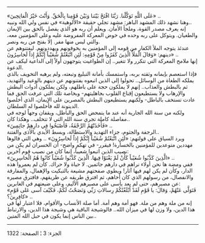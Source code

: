 ------------------------------------------------------------------------

«عَلَى اللَّهِ تَوَكَّلْنا. رَبَّنَا افْتَحْ بَيْنَنا وَبَيْنَ قَوْمِنا بِالْحَقِّ. وَأَنْتَ خَيْرُ الْفاتِحِينَ»
..  
وهنا نشهد ذلك المشهد الباهر: مشهد تجلي حقيقة «الألوهية» في نفس ولي الله
ونبيه..  
إنه يعرف مصدر القوة، وملجأ الأمان. ويعلم أن ربه هو الذي يفصل بالحق بين
الإيمان والطغيان. ويتوكل على ربه وحده في خوض المعركة المفروضة عليه وعلى
المؤمنين معه، والتي ليس منها مفر. إلا بفتح من ربه ونصر.  
عندئذ يتوجه الملأ الكفار من قومه إلى المؤمنين به يخوفونهم ويهددونهم.
ليفتنوهم عن دينهم: «وَقالَ الْمَلَأُ الَّذِينَ كَفَرُوا مِنْ قَوْمِهِ: لَئِنِ اتَّبَعْتُمْ شُعَيْباً
إِنَّكُمْ إِذاً لَخاسِرُونَ» ..  
إنها ملامح المعركة التي تتكرر ولا تتغير.. إن الطواغيت يتوجهون أولاً إلى
الداعية ليكف عن الدعوة.  
فإذا استعصم بإيمانه وثقته بربه، واستمسك بأمانة التبليغ وتبعته، ولم يرهبه
التخويف بالذي يملكه الطغاة من الوسائل.. تحولوا إلى الذين اتبعوه يفتنونهم
عن دينهم بالوعيد والتهديد، ثم بالبطش والعذاب.. إنهم لا يملكون حجة على
باطلهم، ولكن يملكون أدوات البطش والإرهاب ولا يستطيعون إقناع القلوب
بجاهليتهم- وبخاصة تلك التي عرفت الحق فما عادت تستخف بالباطل- ولكنهم
يستطيعون البطش بالمصرين على الإيمان، الذي أخلصوا الدينونة لله فأخلصوا له
السلطان.  
ولكنه من سنة الله الجارية أنه عند ما يتمحض الحق والباطل، ويقفان وجهاً
لوجه في مفاصلة كاملة تجري سنة الله التي لا تتخلف.. وهكذا كان..  
«فَأَخَذَتْهُمُ الرَّجْفَةُ، فَأَصْبَحُوا فِي دارِهِمْ جاثِمِينَ» ..  
الرجفة والجثوم، جزاء التهديد والاستطالة، وبسط الأيدي بالأذى والفتنة..  
ويرد السياق على قولتهم: «لَئِنِ اتَّبَعْتُمْ شُعَيْباً إِنَّكُمْ إِذاً لَخاسِرُونَ» .. وهي التي
قالوها مهددين متوعدين للمؤمنين بالخسارة! فيقرر- في تهكم واضح- أن الخسران
لم يكن من نصيب الذين اتبعوا شعيباً، إنما كان من نصيب قوم آخرين:  
«الَّذِينَ كَذَّبُوا شُعَيْباً كَأَنْ لَمْ يَغْنَوْا فِيهَا. الَّذِينَ كَذَّبُوا شُعَيْباً كانُوا هُمُ
الْخاسِرِينَ» ..  
ففي ومضة ها نحن أولاء نراهم في دارهم جاثمين. لا حياة ولا حراك. كأن لم
يعمروا هذه الدار، وكأن لم يكن لهم فيها آثار! ويطوي صفحتهم مشيعة بالتبكيت
والإهمال، والمفارقة والانفصال، من رسولهم الذي كان أخاهم، ثم افترق طريقه
عن طريقهم، فافترق مصيره عن مصيرهم، حتى لم يعد يأسى على مصيرهم الأليم،
وعلى ضيعتهم في الغابرين:  
«فَتَوَلَّى عَنْهُمْ، وَقالَ: يا قَوْمِ لَقَدْ أَبْلَغْتُكُمْ رِسالاتِ رَبِّي وَنَصَحْتُ لَكُمْ، فَكَيْفَ آسى عَلى
قَوْمٍ كافِرِينَ؟» ..  
إنه من ملة وهم من ملة. فهو أمة وهم أمة. أما صلة الأنساب والأقوام، فلا
اعتبار لها في هذا الدين، ولا وزن لها في ميزان الله.. فالوشيجة الباقية هي
وشيجة هذا الدين، والارتباط بين الناس إنما يكون في حبل الله المتين..

------------------------------------------------------------------------

الجزء: 3 ¦ الصفحة: 1322
